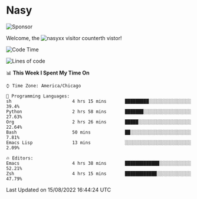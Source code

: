 # Nasy

<!--
<p align="center">
<img height="200" src="https://github-readme-stats.vercel.app/api?username=nasyxx&count_private=true&show_icons=true&theme=dracula&include_all_commits=true"/>
<img height="200" src="https://github-readme-stats.vercel.app/api/top-langs/?username=nasyxx&theme=dracula&hide=html,jupyter+notebook&count_private=true&show_icons=true"/>
</p>

  
----------------
-->

![Sponsor](https://img.shields.io/static/v1.svg?label=Sponsor&message=%E2%9D%A4&logo=GitHub&style=flat&color=pink)
 
Welcome, the ![nasyxx visitor counter](https://count.getloli.com/get/@nasyxx?theme=rule34)th vistor!
 
<!--START_SECTION:waka-->
![Code Time](http://img.shields.io/badge/Code%20Time-2%2C555%20hrs%2021%20mins-blue)

![Lines of code](https://img.shields.io/badge/From%20Hello%20World%20I%27ve%20Written-5%20Million%20lines%20of%20code-blue)

📊 **This Week I Spent My Time On** 

```text
⌚︎ Time Zone: America/Chicago

💬 Programming Languages: 
sh                       4 hrs 15 mins       █████████░░░░░░░░░░░░░░░░   39.4% 
Python                   2 hrs 58 mins       ███████░░░░░░░░░░░░░░░░░░   27.63% 
Org                      2 hrs 26 mins       █████░░░░░░░░░░░░░░░░░░░░   22.64% 
Bash                     50 mins             ██░░░░░░░░░░░░░░░░░░░░░░░   7.81% 
Emacs Lisp               13 mins             ░░░░░░░░░░░░░░░░░░░░░░░░░   2.09%

🔥 Editors: 
Emacs                    4 hrs 38 mins       █████████████░░░░░░░░░░░░   52.21% 
Zsh                      4 hrs 15 mins       ████████████░░░░░░░░░░░░░   47.79%

```


 Last Updated on 15/08/2022 16:44:24 UTC
<!--END_SECTION:waka-->

<!-- ![visitors](https://visitor-badge.laobi.icu/badge?page_id=nasyxx.nasyxx) -->
